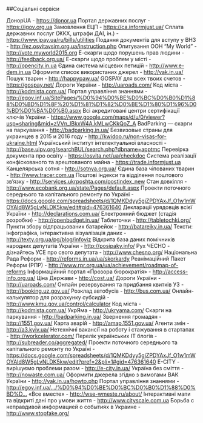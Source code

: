 ##Соціальні сервіси


ДонорUA - https://donor.ua
Портал державних послуг - https://igov.org.ua
Замовлення ЕЦП - https://ca.informjust.ua/
Сплата державних послуг (ЖКХ, штрафи ДАІ, ін.) - https://www.ipay.ua/ru/bills/utilities
Подання документів для вступу у ВНЗ - http://ez.osvitavsim.org.ua/instruction.php
Опитування ООН “My World” - http://vote.myworld2015.org
Е-скарги щодо порушень прав людини - http://feedback.org.ua/
Е-скарги щодо проблем у місті - http://opencity.in.ua
Єдина система місцевих петицій - http://www.e-dem.in.ua
Оформити список використаних джерел - http://vak.in.ua/
Пошук тварин - http://happypaw.ua/
GOSPAY для всех твоих счетов - https://gospay.net/
Дороги України - http://uaroads.com/
Код міста - http://kodmista.com.ua/
Портал управління знаннями - http://egov.inf.ua/SitePages/%D0%94%D0%BE%D0%BC%D0%B0%D1%88%D0%BD%D1%8F%20%D1%81%D1%82%D0%BE%D1%80%D1%96%D0%BD%D0%BA%D0%B0.aspx
Всі акредитовані центри сертифікації ключів України - https://www.google.com/maps/d/u/0/viewer?usp=sharing&mid=zVVn_lBkxW4A.kMLwCKkQoZ_A
BadParking — скарги на паркування - http://badparking.in.ua/
Безвизовые страны для украинцев в 2015 и 2016 году - http://kwidoo.ru/non-visas-for-ukraine.html
Український інститут інтелектуальної власності - http://base.uipv.org/searchBUL/search.php?dbname=apptmc
Перевірка документа про освіту - https://osvita.net/ua/checkdoc
Система реалізації конфіскованого та арештованого майна - https://trade.informjust.ua
Канцелярська сотня - http://sotnya.org.ua/
Єдина база чіпованих тварин - http://www.tracer.com.ua
Поштові індекси та відділення поштового зв’язку - http://services.ukrposhta.com/postindex_new
Стан довкілля - http://www.ecobank.org.ua/state/Pages/default.aspx
Проекти поточного середнього та капітального ремонту по Україні - https://docs.google.com/spreadsheets/d/1QMKDdyy5gjZPDYAxJf_O1w1mWOYAId8W5gLvNLDK5kw/edit#gid=476361640
Декларації урядовців всієї України - http://declarations.com.ua/
Електронний бюджет (стадія розробки) - http://openbudget.in.ua/
Таблеточки - http://tabletochki.org/
Пункти збору відпрацьованих батарейок - http://batareiky.in.ua/
Тексти: інфографіка, інтерактивна візуалізація даних - http://texty.org.ua/pg/blog/infoviz
Відкрита база даних помічників народних депутатів України - http://posipaky.info/
Рух ЧЕСНО - дізнайтесь УСЕ про свого депутата - http://www.chesno.org/
Національна Рада Реформ - http://reforms.in.ua/ua/skorkardy
Реанімаційний Пакет Реформ (РПР) - http://www.rpr.org.ua/ua/achievement/roadmap-of-reforms
Інформаційний портал «Прозора бюрократія» - http://access-info.org.ua/
Ціна Держави - http://cost.ua/
Дороги України - http://uaroads.com/
Онлайн резервування та придбання квиткiв УЗ - http://booking.uz.gov.ua/
Розклад автобусів - http://bus.com.ua/
Онлайн-калькулятор для розрахунку субсидій - http://www.kmu.gov.ua/control/calculator
Код міста - http://kodmista.com.ua/
УкрЯма - http://ukryama.com/
Скарги на паркування - http://badparking.in.ua/
Звернення громадян - http://1551.gov.ua/
Карта аварій - http://amap.1551.gov.ua/
Агенти змін - http://a3.kyiv.ua/
Нетехнічні вакансії на роботу і стажування в стартапах  - http://workcelerator.com/
Перелік українських ІТ блогів - http://subreader.co/aggregated/
Проекти поточного середнього та капітального ремонту по Україні - https://docs.google.com/spreadsheets/d/1QMKDdyy5gjZPDYAxJf_O1w1mWOYAId8W5gLvNLDK5kw/edit?pref=2&pli=1#gid=476361640
E-CITY - вирішуємо проблеми разом - http://e-city.in.ua/
Україна без сміття - http://nowaste.com.ua/
Оформити джерела згідно з вимогами ВАК України - http://vak.in.ua/howto.php
Портал управління знаннями - http://egov.inf.ua/…/%D0%94%D0%BE%D0%BC%D0%B0%D1%88%D0%BD%D…
«Все вместе» - http://wse-wmeste.ru/about/
Інтерактивні мапи та відкриті дані про умови життя - http://www.cityscale.com.ua
Борьба с неправдивой информацией о событиях в Украине - http://www.stopfake.org/